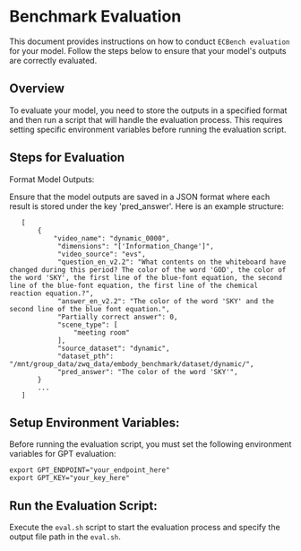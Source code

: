 # Benchmark Evaluation
This document provides instructions on how to conduct `ECBench evaluation` for your model. Follow the steps below to ensure that your model's outputs are correctly evaluated.

## Overview
To evaluate your model, you need to store the outputs in a specified format and then run a script that will handle the evaluation process. This requires setting specific environment variables before running the evaluation script.

## Steps for Evaluation
Format Model Outputs:

Ensure that the model outputs are saved in a JSON format where each result is stored under the key 'pred_answer'. Here is an example structure:

```
   [
       {
           "video_name": "dynamic_0000",
            "dimensions": "['Information_Change']",
            "video_source": "evs",
            "question_en_v2.2": "What contents on the whiteboard have changed during this period? The color of the word 'GOD', the color of the word 'SKY', the first line of the blue-font equation, the second line of the blue-font equation, the first line of the chemical reaction equation.?",
            "answer_en_v2.2": "The color of the word 'SKY' and the second line of the blue font equation.",
            "Partially correct answer": 0,
            "scene_type": [
                "meeting room"
            ],
            "source_dataset": "dynamic",
            "dataset_pth": "/mnt/group_data/zwq_data/embody_benchmark/dataset/dynamic/",
            "pred_answer": "The color of the word 'SKY'",
       }
       ...
   ]
```


## Setup Environment Variables:

Before running the evaluation script, you must set the following environment variables for GPT evaluation:
```
export GPT_ENDPOINT="your_endpoint_here"
export GPT_KEY="your_key_here"
```

## Run the Evaluation Script:

Execute the `eval.sh` script to start the evaluation process and specify the output file path in the `eval.sh`.
